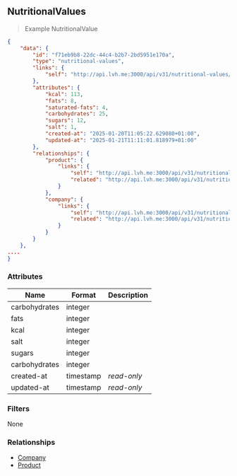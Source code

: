 ## NutritionalValues


> Example NutritionalValue

```json
{
    "data": {
        "id": "f71eb9b8-22dc-44c4-b2b7-2bd5951e170a",
        "type": "nutritional-values",
        "links": {
            "self": "http://api.lvh.me:3000/api/v31/nutritional-values/f71eb9b8-22dc-44c4-b2b7-2bd5951e170a"
        },
        "attributes": {
            "kcal": 113,
            "fats": 8,
            "saturated-fats": 4,
            "carbohydrates": 25,
            "sugars": 12,
            "salt": 1,
            "created-at": "2025-01-20T11:05:22.629080+01:00",
            "updated-at": "2025-01-21T11:11:01.818979+01:00"
        },
        "relationships": {
            "product": {
                "links": {
                    "self": "http://api.lvh.me:3000/api/v31/nutritional-values/f71eb9b8-22dc-44c4-b2b7-2bd5951e170a/relationships/product",
                    "related": "http://api.lvh.me:3000/api/v31/nutritional-values/f71eb9b8-22dc-44c4-b2b7-2bd5951e170a/product"
                }
            },
            "company": {
                "links": {
                    "self": "http://api.lvh.me:3000/api/v31/nutritional-values/f71eb9b8-22dc-44c4-b2b7-2bd5951e170a/relationships/company",
                    "related": "http://api.lvh.me:3000/api/v31/nutritional-values/f71eb9b8-22dc-44c4-b2b7-2bd5951e170a/company"
                }
            }
        }
    },
....
}


```

### Attributes

| Name                        | Format    |  Description        |
| --------------------------- | --------- | ------------------- |
| carbohydrates               | integer   |
| fats                        | integer   |
| kcal                        | integer   |
| salt                        | integer   |
| sugars                      | integer   |
| carbohydrates               | integer   |
| created-at                  | timestamp | *read-only*
| updated-at                  | timestamp | *read-only*

### Filters

None

### Relationships

* [Company](#customers)
* [Product](#orderlines)

<!-- ### Examples -->
